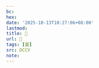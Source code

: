 ```yaml
---
bc:
hex:
date: '2025-10-13T10:27:06+08:00'
lastmod:
title: 􂴳
url: 􂴳
tags: [亹]
src: DCCV
note:
---
```

